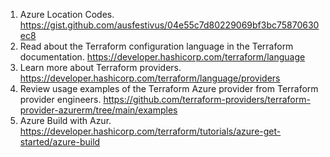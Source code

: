 1. Azure Location Codes. https://gist.github.com/ausfestivus/04e55c7d80229069bf3bc75870630ec8
2. Read about the Terraform configuration language in the Terraform documentation. https://developer.hashicorp.com/terraform/language
3. Learn more about Terraform providers. https://developer.hashicorp.com/terraform/language/providers
4. Review usage examples of the Terraform Azure provider from Terraform provider engineers. https://github.com/terraform-providers/terraform-provider-azurerm/tree/main/examples
5. Azure Build with Azur. https://developer.hashicorp.com/terraform/tutorials/azure-get-started/azure-build
